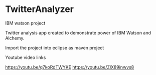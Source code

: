 # TwitterAnalyzer
IBM watson project 


Twitter analysis app created to demonstrate power of IBM Watson and Alchemy.



Import the project into eclipse as maven project


Youtube video links

https://youtu.be/q7koRdTWYKE
https://youtu.be/ZlX89inwvs8

